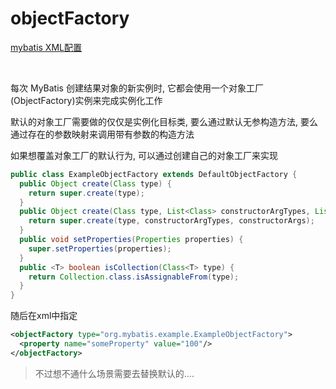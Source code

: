 # objectFactory

[mybatis XML配置](https://mybatis.org/mybatis-3/zh/configuration.html#objectFactory)

​		

每次 MyBatis 创建结果对象的新实例时, 它都会使用一个对象工厂(ObjectFactory)实例来完成实例化工作

默认的对象工厂需要做的仅仅是实例化目标类, 要么通过默认无参构造方法, 要么通过存在的参数映射来调用带有参数的构造方法

如果想覆盖对象工厂的默认行为, 可以通过创建自己的对象工厂来实现

```java
public class ExampleObjectFactory extends DefaultObjectFactory {
  public Object create(Class type) {
    return super.create(type);
  }
  public Object create(Class type, List<Class> constructorArgTypes, List<Object> constructorArgs) {
    return super.create(type, constructorArgTypes, constructorArgs);
  }
  public void setProperties(Properties properties) {
    super.setProperties(properties);
  }
  public <T> boolean isCollection(Class<T> type) {
    return Collection.class.isAssignableFrom(type);
  }
}
```

随后在xml中指定

```xml
<objectFactory type="org.mybatis.example.ExampleObjectFactory">
  <property name="someProperty" value="100"/>
</objectFactory>
```



> 不过想不通什么场景需要去替换默认的....